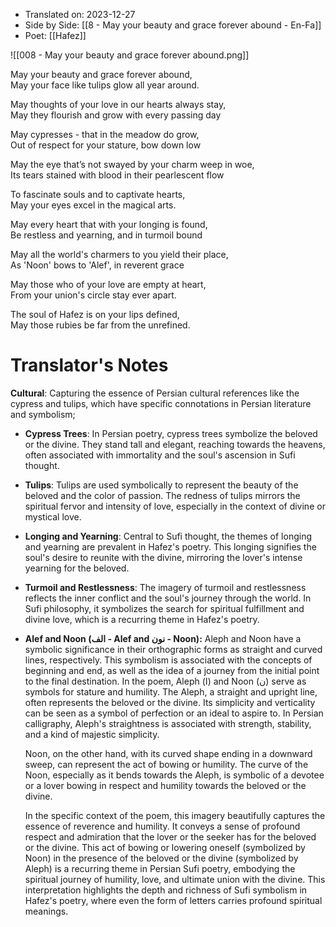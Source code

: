 
- Translated on: 2023-12-27   
- Side by Side: [[8 - May your beauty and grace forever abound - En-Fa]]
- Poet:  [[Hafez]]  

![[008 - May your beauty and grace forever abound.png]]
 
 May your beauty and grace forever abound,    
 May your face like tulips glow all year around.    
 
 May thoughts of your love in our hearts always stay,    
 May they flourish and grow with every passing day    
 
 May cypresses - that in the meadow do grow,    
 Out of respect for your stature, bow down low    
 
 May the eye that’s not swayed by your charm weep in woe,    
 Its tears stained with blood in their pearlescent flow    
 
 To fascinate souls and to captivate hearts,    
 May your eyes excel in the magical arts.    
 
 May every heart that with your longing is found,    
 Be restless and yearning, and in turmoil bound    
 
 May all the world's charmers to you yield their place,     
 As 'Noon' bows to 'Alef', in reverent grace    
 
 May those who of your love are empty at heart,    
 From your union's circle stay ever apart.    
 
 The soul of Hafez is on your lips defined,    
 May those rubies be far from the unrefined. 


# Translator's Notes

**Cultural**: Capturing the essence of Persian cultural references like the cypress and tulips, which have specific connotations in Persian literature and symbolism;
- **Cypress Trees**: In Persian poetry, cypress trees symbolize the beloved or the divine. They stand tall and elegant, reaching towards the heavens, often associated with immortality and the soul's ascension in Sufi thought.
    
- **Tulips**: Tulips are used symbolically to represent the beauty of the beloved and the color of passion. The redness of tulips mirrors the spiritual fervor and intensity of love, especially in the context of divine or mystical love.
    
- **Longing and Yearning**: Central to Sufi thought, the themes of longing and yearning are prevalent in Hafez's poetry. This longing signifies the soul's desire to reunite with the divine, mirroring the lover's intense yearning for the beloved.
    
- **Turmoil and Restlessness**: The imagery of turmoil and restlessness reflects the inner conflict and the soul's journey through the world. In Sufi philosophy, it symbolizes the search for spiritual fulfillment and divine love, which is a recurring theme in Hafez's poetry.
- **Alef and Noon (الف - Alef and نون - Noon):** Aleph and Noon have a symbolic significance in their orthographic forms as straight and curved lines, respectively. This symbolism is associated with the concepts of beginning and end, as well as the idea of a journey from the initial point to the final destination. In the poem, Aleph (ا) and Noon (ن) serve as symbols for stature and humility. 
	The Aleph, a straight and upright line, often represents the beloved or the divine. Its simplicity and verticality can be seen as a symbol of perfection or an ideal to aspire to. In Persian calligraphy, Aleph's straightness is associated with strength, stability, and a kind of majestic simplicity.

	Noon, on the other hand, with its curved shape ending in a downward sweep, can represent the act of bowing or humility. The curve of the Noon, especially as it bends towards the Aleph, is symbolic of a devotee or a lover bowing in respect and humility towards the beloved or the divine.
	
	In the specific context of the poem, this imagery beautifully captures the essence of reverence and humility. It conveys a sense of profound respect and admiration that the lover or the seeker has for the beloved or the divine. This act of bowing or lowering oneself (symbolized by Noon) in the presence of the beloved or the divine (symbolized by Aleph) is a recurring theme in Persian Sufi poetry, embodying the spiritual journey of humility, love, and ultimate union with the divine. This interpretation highlights the depth and richness of Sufi symbolism in Hafez's poetry, where even the form of letters carries profound spiritual meanings.
